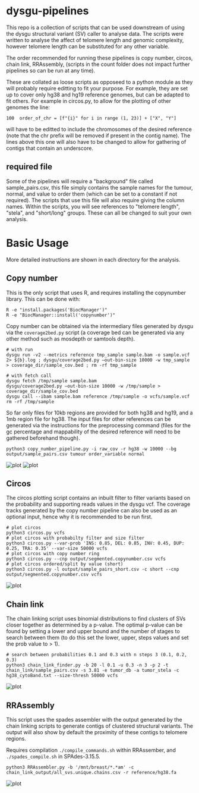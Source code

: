 # dysgu-pipelines

This repo is a collection of scripts that can be used downstream of using the dysgu structural variant (SV) caller to analyse data. The scripts were written to analyse the affect of telomere length and genomic complexity, however telomere length can be substituted for any other variable.

The order recommended for running these pipelines is copy number, circos, chain link, RRAssembly, (scripts in the count folder does not impact further pipelines so can be run at any time).

These are collated as loose scripts as opposeed to a python module as they will probably require editting to fit your purpose. For example, they are set up to cover only hg38 and hg19 reference genomes, but can be adapted to fit others. For example in circos.py, to allow for the plotting of other genomes the line:

```
100  order_of_chr = [f"{i}" for i in range (1, 23)] + ["X", "Y"]
```
will have to be editted to include the chromosomes of the desired reference (note that the chr prefix will be removed if present in the contig name). The lines above this one will also have to be changed to allow for gathering of contigs that contain an underscore.

## required file

Some of the pipelines will require a "background" file called sample_pairs.csv, this file simply contains the sample names for the tumour, normal, and value to order them (which can be set to a constant if not required). The scripts that use this file will also require giving the column names. Within the scripts, you will see references to "telomere length", "stela", and "short/long" groups. These can all be changed to suit your own analysis.

# Basic Usage

More detailed instructions are shown in each directory for the analysis.

## Copy number

This is the only script that uses R, and requires installing the copynumber library. This can be done with:

```
R -e "install.packages('BiocManager')"
R -e "BiocManager::install('copynumber')"
```

Copy number can be obtained via the intermediary files generated by dysgu via the `coverage2bed.py` script (a coverage bed can be generated via any other method such as mosdepth or samtools depth).

```
# with run
dysgu run -v2 --metrics reference tmp_sample sample.bam -o sample.vcf 2> ${b}.log ; dysgu/coverage2bed.py –out-bin-size 10000 -w tmp_sample > coverage_dir/sample_cov.bed ; rm -rf tmp_sample

# with fetch call
dysgu fetch /tmp/sample sample.bam
dysgu/coverage2bed.py –out-bin-size 10000 -w /tmp/sample > coverage_dir/sample_cov.bed
dysgu call --ibam sample.bam reference /tmp/sample -o vcfs/sample.vcf
rm -rf /tmp/sample
```

So far only files for 10kb regions are provided for both hg38 and hg19, and a 1mb region file for hg38. The input files for other references can be generated via the instructions for the preprocessing command (files for the gc percentage and mappability of the desired reference will need to be gathered beforehand though).

```
python3 copy_number_pipeline.py -i raw_cov -r hg38 -w 10000 --bg output/sample_pairs.csv tumour order_variable normal
```

![plot](./plots/copy_number/heatplot.png)
![plot](./plots/copy_number/log_pcf.png)

## Circos

The circos plotting script contains an inbuilt filter to filter variants based on the probability and supporting reads values in the dysgu vcf. The coverage tracks generated by the copy number pipeline can also be used as an optional input, hence why it is recommended to be run first.

```
# plot circos
python3 circos.py vcfs
# plot circos with probabilty filter and size filter
python3 circos.py --var-prob 'INS: 0.85, DEL: 0.85, INV: 0.45, DUP: 0.25, TRA: 0.35' --var-size 50000 vcfs
# plot circos with copy number ring
python3 circos.py --cnp output/segmented.copynumber.csv vcfs
# plot circos ordered/split by value (short)
python3 circos.py -l output/sample_pairs_short.csv -c short --cnp output/segmented.copynumber.csv vcfs
```
![plot](./plots/circos/circos.png)

## Chain link

The chain linking script uses binomial distributions to find clusters of SVs closer together as determined by a p-value. The optimal p-value can be found by setting a lower and upper bound and the number of stages to search between them (to do this set the lower, upper, steps values and set the prob value to > 1).

```
# search between probabilities 0.1 and 0.3 with n steps 3 (0.1, 0.2, 0.3)
python3 chain_link_finder.py -b 20 -l 0.1 -u 0.3 -n 3 -p 2 -t chain_link/sample_pairs.csv -s 3.81 -e tumor_db -a tumor_stela -c hg38_cytoBand.txt --size-thresh 50000 vcfs
```
![plot](./plots/chain_link/chain_link_box.png)

## RRAssembly

This script uses the spades assembler with the output generated by the chain linking scripts to generate contigs of clustered structural variants. The output will also show by default the proximity of these contigs to telomere regions.

Requires compilation `./compile_commands.sh` within RRAssember, and `./spades_compile.sh` in SPAdes-3.15.5.

```
python3 RRAssembler.py -b '/mnt/breast/*.*am' -c chain_link_output/all_svs.unique.chains.csv -r reference/hg38.fa
```

![plot](./plots/rrassembly/DB229_all.png)
